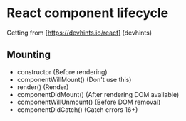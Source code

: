 # React component lifecycle

Getting from [https://devhints.io/react] (devhints)

## Mounting

- constructor             (Before rendering)
- componentWillMount()    (Don't use this)
- render()                (Render)
- componentDidMount()     (After rendering DOM available)
- componentWillUnmount()  (Before DOM removal)
- componentDidCatch()     (Catch errors 16+)

